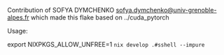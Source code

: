 Contribution of SOFYA DYMCHENKO <sofya.dymchenko@univ-grenoble-alpes.fr> which made this flake based on ../cuda_pytorch

Usage:

export NIXPKGS_ALLOW_UNFREE=1
`nix develop .#sshell --impure`
